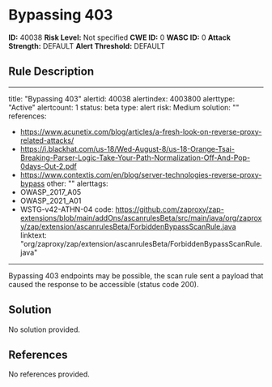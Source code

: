 
# Bypassing 403

**ID:** 40038
**Risk Level:** Not specified
**CWE ID:** 0
**WASC ID:** 0
**Attack Strength:** DEFAULT
**Alert Threshold:** DEFAULT

## Rule Description
---
title: "Bypassing 403"
alertid: 40038
alertindex: 4003800
alerttype: "Active"
alertcount: 1
status: beta
type: alert
risk: Medium
solution: ""
references:
   - https://www.acunetix.com/blog/articles/a-fresh-look-on-reverse-proxy-related-attacks/
   - https://i.blackhat.com/us-18/Wed-August-8/us-18-Orange-Tsai-Breaking-Parser-Logic-Take-Your-Path-Normalization-Off-And-Pop-0days-Out-2.pdf
   - https://www.contextis.com/en/blog/server-technologies-reverse-proxy-bypass
other: ""
alerttags: 
  - OWASP_2017_A05
  - OWASP_2021_A01
  - WSTG-v42-ATHN-04
code: https://github.com/zaproxy/zap-extensions/blob/main/addOns/ascanrulesBeta/src/main/java/org/zaproxy/zap/extension/ascanrulesBeta/ForbiddenBypassScanRule.java
linktext: "org/zaproxy/zap/extension/ascanrulesBeta/ForbiddenBypassScanRule.java"
---
Bypassing 403 endpoints may be possible, the scan rule sent a payload that caused the response to be accessible (status code 200).


## Solution
No solution provided.

## References
No references provided.
